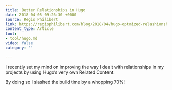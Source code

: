 ```yaml
---
title: Better Relationships in Hugo
date: 2018-04-05 09:26:30 +0000
source: Regis Philibert
link: https://regisphilibert.com/blog/2018/04/hugo-optmized-relashionships-with-related-content/
content_type: Article
tool:
- tool/hugo.md
video: false
category: ''

---
```

I recently set my mind on improving the way I dealt with relationships in my projects by using Hugo’s very own Related Content.

By doing so I slashed the build time by a whopping 70%!